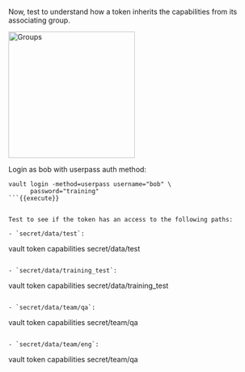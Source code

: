 Now, test to understand how a token inherits the capabilities from its associating group.

<img src="https://s3-us-west-1.amazonaws.com/education-yh/7-entity-3.png" alt="Groups" style="width: 250px;"/>

Login as bob with userpass auth method:

```
vault login -method=userpass username="bob" \
      password="training"
```{{execute}}


Test to see if the token has an access to the following paths:

- `secret/data/test`:  
  ```
  vault token capabilities secret/data/test
  ```{{execute}}

- `secret/data/training_test`:  
  ```
  vault token capabilities secret/data/training_test
  ```{{execute}}

- `secret/data/team/qa`:  
  ```
  vault token capabilities secret/team/qa
  ```{{execute}}

- `secret/data/team/eng`:  
  ```
  vault token capabilities secret/team/qa
  ```{{execute}}
